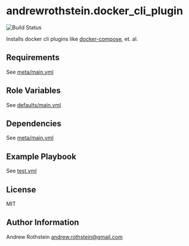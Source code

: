 andrewrothstein.docker_cli_plugin
===========================
![Build Status](https://github.com/andrewrothstein/ansible-docker_cli_plugin/actions/workflows/build.yml/badge.svg)

Installs docker cli plugins like [docker-compose](https://github.com/docker/compose), et. al.

Requirements
------------

See [meta/main.yml](meta/main.yml)

Role Variables
--------------

See [defaults/main.yml](defaults/main.yml)

Dependencies
------------

See [meta/main.yml](meta/main.yml)

Example Playbook
----------------

See [test.yml](test.yml)

License
-------

MIT

Author Information
------------------

Andrew Rothstein <andrew.rothstein@gmail.com>
